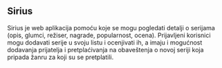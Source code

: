 ## Sirius 

Sirius je web aplikacija pomoću koje se mogu pogledati detalji o serijama (opis, glumci, režiser, nagrade, popularnost, ocena). Prijavljeni korisnici mogu dodavati serije u svoju listu i ocenjivati ih, a imaju i mogućnost dodavanja prijatelja i pretplaćivanja na obaveštenja o novoj seriji koja pripada žanru za koji su se pretplatili.
